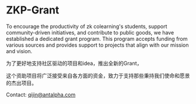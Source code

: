 # ZKP-Grant
To encourage the productivity of zk colearning's students, support community-driven initiatives, and contribute to public goods, we have established a dedicated grant program. This program accepts funding from various sources and provides support to projects that align with our mission and vision.

为了更好地支持社区驱动的项目和idea，推出全新的Grant，

这个资助项目将广泛接受来自各方面的资金，致力于支持那些秉持我们使命和愿景的杰出项目。



Contact: qijin@antalpha.com
